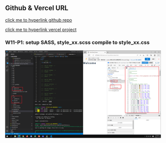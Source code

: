 ## Github & Vercel URL

[click me to hyperlink github repo](https://github.com/thomas0913/1111-web-408440021)

[click me to hyperlink vercel project](https://1111-web-408440021.vercel.app/)

### W11-P1: setup SASS, style_xx.scss compile to style_xx.css

![](w11-P1.png)
